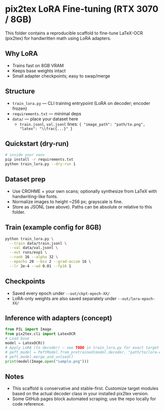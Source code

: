 # pix2tex LoRA Fine-tuning (RTX 3070 / 8GB)

This folder contains a reproducible scaffold to fine-tune LaTeX-OCR (pix2tex) for handwritten math using LoRA adapters.

## Why LoRA
- Trains fast on 8GB VRAM
- Keeps base weights intact
- Small adapter checkpoints; easy to swap/merge

## Structure
- `train_lora.py` — CLI training entrypoint (LoRA on decoder; encoder frozen)
- `requirements.txt` — minimal deps
- `data/` — place your dataset here
  - `train.jsonl`, `val.jsonl` lines: `{ "image_path": "path/to.png", "latex": "\\frac{...}" }`

## Quickstart (dry-run)
```bash
# inside your venv
pip install -r requirements.txt
python train_lora.py --dry-run 1
```

## Dataset prep
- Use CROHME + your own scans; optionally synthesize from LaTeX with handwriting-like fonts.
- Normalize images to height ~256 px; grayscale is fine.
- Store as JSONL (see above). Paths can be absolute or relative to this folder.

## Train (example config for 8GB)
```bash
python train_lora.py \
  --train data/train.jsonl \
  --val data/val.jsonl \
  --out runs/exp1 \
  --rank 16 --alpha 32 \
  --epochs 20 --bsz 2 --grad-accum 16 \
  --lr 2e-4 --wd 0.01 --fp16 1
```

## Checkpoints
- Saved every epoch under `--out/ckpt-epoch-XX/`
- LoRA-only weights are also saved separately under `--out/lora-epoch-XX/`

## Inference with adapters (concept)
```python
from PIL import Image
from pix2tex.cli import LatexOCR
# Load base
model = LatexOCR()
# Apply LoRA (to decoder) — see TODO in train_lora.py for exact target module names
# peft_model = PeftModel.from_pretrained(model.decoder, "path/to/lora-epoch-XX")
# peft_model.merge_and_unload()
print(model(Image.open("sample.png")))
```

## Notes
- This scaffold is conservative and stable-first. Customize target modules based on the actual decoder class in your installed pix2tex version.
- Some GitHub pages block automated scraping; use the repo locally for code reference.
